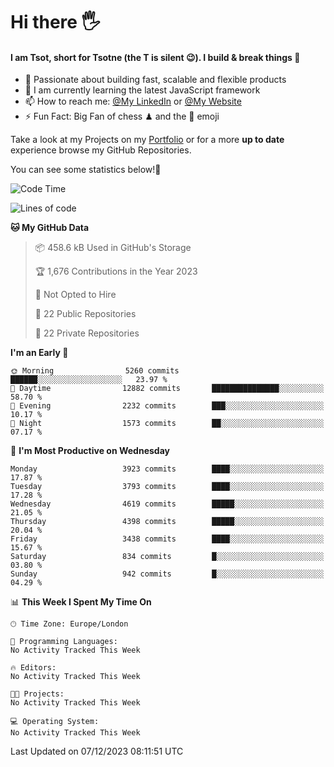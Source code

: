 # Hi there :raised_hand_with_fingers_splayed:
#### I am Tsot, short for Tsotne (the T is silent :wink:). I build & break things :space_invader:
- :telescope: Passionate about building fast, scalable and flexible products
- :seedling: I am currently learning the latest JavaScript framework 
- :mailbox: How to reach me: [@My LinkedIn](https://www.linkedin.com/in/tsotne-gvadzabia/) or [@My Website](https://tsotne.co.uk/contact)
- :zap: Fun Fact: Big Fan of chess ♟ and the 👾 emoji

Take a look at my Projects on my [Portfolio](https://tsotne.co.uk/) or for a more **up to date** experience browse my GitHub Repositories.

You can see some statistics below!:space_invader:
<!--START_SECTION:waka-->
![Code Time](http://img.shields.io/badge/Code%20Time-761%20hrs%202%20mins-blue)

![Lines of code](https://img.shields.io/badge/From%20Hello%20World%20I%27ve%20Written-8.6%20million%20lines%20of%20code-blue)

**🐱 My GitHub Data** 

> 📦 458.6 kB Used in GitHub's Storage 
 > 
> 🏆 1,676 Contributions in the Year 2023
 > 
> 🚫 Not Opted to Hire
 > 
> 📜 22 Public Repositories 
 > 
> 🔑 22 Private Repositories 
 > 
**I'm an Early 🐤** 

```text
🌞 Morning                5260 commits        ██████░░░░░░░░░░░░░░░░░░░   23.97 % 
🌆 Daytime                12882 commits       ███████████████░░░░░░░░░░   58.70 % 
🌃 Evening                2232 commits        ███░░░░░░░░░░░░░░░░░░░░░░   10.17 % 
🌙 Night                  1573 commits        ██░░░░░░░░░░░░░░░░░░░░░░░   07.17 % 
```
📅 **I'm Most Productive on Wednesday** 

```text
Monday                   3923 commits        ████░░░░░░░░░░░░░░░░░░░░░   17.87 % 
Tuesday                  3793 commits        ████░░░░░░░░░░░░░░░░░░░░░   17.28 % 
Wednesday                4619 commits        █████░░░░░░░░░░░░░░░░░░░░   21.05 % 
Thursday                 4398 commits        █████░░░░░░░░░░░░░░░░░░░░   20.04 % 
Friday                   3438 commits        ████░░░░░░░░░░░░░░░░░░░░░   15.67 % 
Saturday                 834 commits         █░░░░░░░░░░░░░░░░░░░░░░░░   03.80 % 
Sunday                   942 commits         █░░░░░░░░░░░░░░░░░░░░░░░░   04.29 % 
```


📊 **This Week I Spent My Time On** 

```text
🕑︎ Time Zone: Europe/London

💬 Programming Languages: 
No Activity Tracked This Week

🔥 Editors: 
No Activity Tracked This Week

🐱‍💻 Projects: 
No Activity Tracked This Week

💻 Operating System: 
No Activity Tracked This Week
```


 Last Updated on 07/12/2023 08:11:51 UTC
<!--END_SECTION:waka-->
